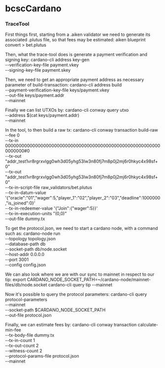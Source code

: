 # bcscCardano

### TraceTool

First things first, starting from a .aiken validator we need to generate its associated .plutus file, so that fees may be estimated:
aiken blueprint convert > bet.plutus


Then, what the trace-tool does is generate a payment verification and signing key:
cardano-cli address key-gen \
  --verification-key-file payment.vkey \
  --signing-key-file     payment.skey


Then, we need to get an appropriate payment address as necessary parameter of build-transaction:
cardano-cli address build \
  --payment-verification-key-file keys/payment.vkey \
  --out-file keys/payment.addr \
  --mainnet

Finally we can list UTXOs by:
cardano-cli conway query utxo \
  --address $(cat keys/payment.addr) \
  --mainnet


In the tool, to then build a raw tx:
cardano-cli conway transaction build-raw \
  --fee 0 \
  --tx-in 0000000000000000000000000000000000000000000000000000000000000000#0 \
  --tx-out "addr_test1vr8rgrxvlgg0wh3d05yhg53lw3n80fj7m8p0j2mj6r0hkyc4x98sf+0" \
  --tx-out "addr_test1vr8rgrxvlgg0wh3d05yhg53lw3n80fj7m8p0j2mj6r0hkyc4x98sf+0" \
  --tx-in-script-file raw_validators/bet.plutus \
  --tx-in-datum-value '{"oracle":"01","wager":5,"player_1":"02","player_2":"03","deadline":1000000,"is_joined":0}' \
  --tx-in-redeemer-value '{"Join":{"wager":5}}' \
  --tx-in-execution-units "(0,0)" \
  --out-file dummy.tx


To get the protocol.json, we need to start a cardano node, with a command such as:
 cardano-node run \
   --topology topology.json \
   --database-path db \
   --socket-path db/node.socket \
   --host-addr 0.0.0.0 \
   --port 3001 \
   --config config.json

We can also look where we are with our sync to mainnet in respect to our tip:
export CARDANO_NODE_SOCKET_PATH=~/cardano-node/mainnet-files/db/node.socket
cardano-cli query tip --mainnet

Now it's possible to query the protocol parameters:
cardano-cli query protocol-parameters \
  --mainnet \
  --socket-path   $CARDANO_NODE_SOCKET_PATH \
  --out-file      protocol.json

Finally, we can estimate fees by:
cardano-cli conway transaction calculate-min-fee \
  --tx-body-file dummy.tx \
  --tx-in-count 1 \
  --tx-out-count 2 \
  --witness-count 2 \
  --protocol-params-file protocol.json \
  --mainnet
